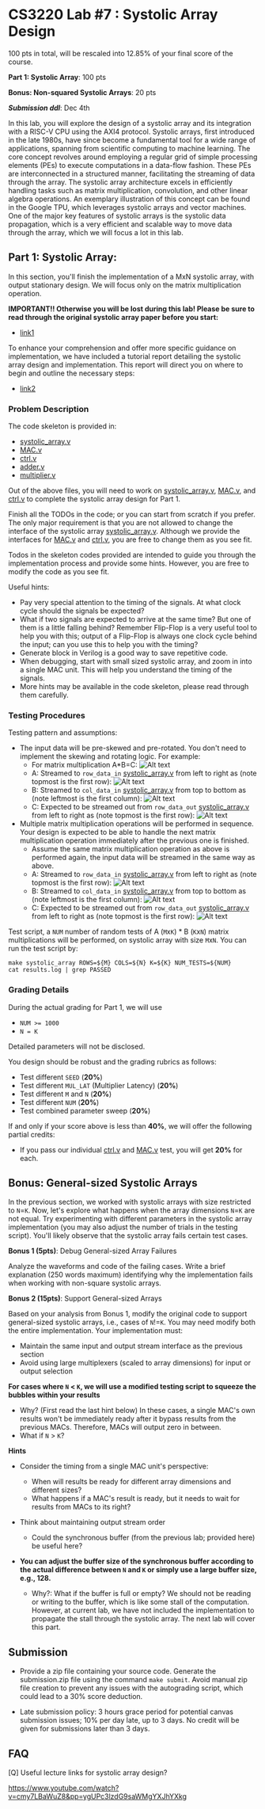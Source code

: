 # CS3220 Lab #7 : Systolic Array Design

100 pts in total, will be rescaled into 12.85% of your final score of the course.  

**Part 1: Systolic Array**: 100 pts

**Bonus: Non-squared Systolic Arrays**: 20 pts

***Submission ddl***: Dec 4th

In this lab, you will explore the design of a systolic array and its integration with a RISC-V CPU using the AXI4 protocol. Systolic arrays, first introduced in the late 1980s, have since become a fundamental tool for a wide range of applications, spanning from scientific computing to machine learning. The core concept revolves around employing a regular grid of simple processing elements (PEs) to execute computations in a data-flow fashion. These PEs are interconnected in a structured manner, facilitating the streaming of data through the array. The systolic array architecture excels in efficiently handling tasks such as matrix multiplication, convolution, and other linear algebra operations. An exemplary illustration of this concept can be found in the Google TPU, which leverages systolic arrays and vector machines. One of the major key features of systolic arrays is the systolic data propagation, which is a very efficient and scalable way to move data through the array, which we will focus a lot in this lab.

## Part 1: Systolic Array:

In this section, you'll finish the implementation of a MxN systolic array, with output stationary design. We will focus only on the matrix multiplication operation. 

**IMPORTANT!! Otherwise you will be lost during this lab! Please be sure to read through the original systolic array paper before you start:** 

- [link1](https://www.princeton.edu/~kung/papers_pdf/New%20Folder/VLSI%20Array%20Processors.pdf) 

To enhance your comprehension and offer more specific guidance on implementation, we have included a tutorial report detailing the systolic array design and implementation. This report will direct you on where to begin and outline the necessary steps:
- [link2](CS3220_systolic_array_luke_zhang.pdf)



### Problem Description


The code skeleton is provided in: 
- [systolic_array.v](systolic_array.v)
- [MAC.v](MAC.v)
- [ctrl.v](ctrl.v)
- [adder.v](adder.v)
- [multiplier.v](multiplier.v)


Out of the above files, you will need to work on [systolic_array.v](systolic_array.v), [MAC.v](MAC.v), and [ctrl.v](ctrl.v) to complete the systolic array design for Part 1.


Finish all the TODOs in the code; or you can start from scratch if you prefer. The only major requirement is that you are not allowed to change the interface of the systolic array [systolic_array.v](systolic_array.v). Although we provide the interfaces for [MAC.v](MAC.v) and [ctrl.v](ctrl.v), you are free to change them as you see fit.

Todos in the skeleton codes provided are intended to guide you through the implementation process and provide some hints. However, you are free to modify the code as you see fit.



Useful hints:
- Pay very special attention to the timing of the signals. At what clock cycle should the signals be expected?
- What if two signals are expected to arrive at the same time? But one of them is a little falling behind? Remember Flip-Flop is a very useful tool to help you with this; output of a Flip-Flop is always one clock cycle behind the input; can you use this to help you with the timing?
- Generate block in Verilog is a good way to save repetitive code.
- When debugging, start with small sized systolic array, and zoom in into a single MAC unit. This will help you understand the timing of the signals.
- More hints may be available in the code skeleton, please read through them carefully.


### Testing Procedures

Testing pattern and assumptions:
- The input data will be pre-skewed and pre-rotated. You don't need to implement the skewing and rotating logic. For example:
    - For matrix multiplication A*B=C: 
![Alt text](imgs/m1.png)
    - A: Streamed to ```row_data_in``` [systolic_array.v](systolic_array.v) from left to right as (note topmost is the first row): ![Alt text](imgs/m2.png)
    - B: Streamed to ```col_data_in``` [systolic_array.v](systolic_array.v) from top to bottom as (note leftmost is the first column): ![Alt text](imgs/m3.png)
    - C: Expected to be streamed out from ```row_data_out``` [systolic_array.v](systolic_array.v) from left to right as (note topmost is the first row): ![Alt text](imgs/m4.png)
- Multiple matrix multiplication operations will be performed in sequence. Your design is expected to be able to handle the next matrix multiplication operation immediately after the previous one is finished.
    - Assume the same matrix multiplication operation as above is performed again, the input data will be streamed in the same way as above.
    - A: Streamed to ```row_data_in``` [systolic_array.v](systolic_array.v) from left to right as (note topmost is the first row): ![Alt text](imgs/m5.png)
    - B: Streamed to ```col_data_in``` [systolic_array.v](systolic_array.v) from top to bottom as (note leftmost is the first column): ![Alt text](imgs/m6.png)
    - C: Expected to be streamed out from ```row_data_out``` [systolic_array.v](systolic_array.v) from left to right as (note topmost is the first row): ![Alt text](imgs/m7.png)

Test script, a `NUM` number of random tests of A (`M`x`K`) * B (`K`x`N`) matrix multiplications will be performed, on systolic array with size `M`x`N`. You can run the test script by:

```
make systolic_array ROWS=${M} COLS=${N} K=${K} NUM_TESTS=${NUM}
cat results.log | grep PASSED 
```


### Grading Details

During the actual grading for Part 1, we will use 
- `NUM >= 1000`
- `N = K`

Detailed parameters will not be disclosed.


You design should be robust and the grading rubrics as follows:
- Test different `SEED` (**20%**)
- Test different `MUL_LAT` (Multiplier Latency) (**20%**)
- Test different `M` and `N` (**20%**)
- Test different `NUM` (**20%**)
- Test combined parameter sweep (**20%**)

If and only if your score above is less than **40%**, we will offer the following partial credits:
- If you pass our individual [ctrl.v](ctrl.v) and [MAC.v](MAC.v) test, you will get **20%** for each.



## Bonus: General-sized Systolic Arrays

In the previous section, we worked with systolic arrays with size restricted to `N`=`K`. Now, let's explore what happens when the array dimensions `N`=`K` are not equal. Try experimenting with different parameters in the systolic array implementation (you may also adjust the number of trials in the testing script). You'll likely observe that the systolic array fails certain test cases.

**Bonus 1 (5pts)**: Debug General-sized Array Failures

Analyze the waveforms and code of the failing cases. Write a brief explanation (250 words maximum) identifying why the implementation fails when working with non-square systolic arrays.

**Bonus 2 (15pts)**: Support General-sized Arrays

Based on your analysis from Bonus 1, modify the original code to support general-sized systolic arrays, i.e., cases of `N`!=`K`.  You may need modify both the entire implementation. Your implementation must:

- Maintain the same input and output stream interface as the previous section
- Avoid using large multiplexers (scaled to array dimensions) for input or output selection


**For cases where `N` < `K`, we will use a modified testing script to squeeze the bubbles within your results**
- Why? (First read the last hint below) In these cases, a single MAC's own results won't be immediately ready after it bypass results from the previous MACs. Therefore, MACs will output zero in between.
- What if `N` > `K`? 


**Hints**
- Consider the timing from a single MAC unit's perspective:
    - When will results be ready for different array dimensions and different sizes?
    - What happens if a MAC's result is ready, but it needs to wait for results from MACs to its right?

- Think about maintaining output stream order
    - Could the synchronous buffer (from the previous lab; provided here) be useful here?

- **You can adjust the buffer size of the synchronous buffer according to the actual difference between `N` and `K` or simply use a large buffer size, e.g., 128.**
    - Why?: What if the buffer is full or empty? We should not be reading or writing to the buffer, which is like some stall of the computation. However, at current lab, we have not included the implementation to propagate the stall through the systolic array. The next lab will cover this part.



## Submission

+ Provide a zip file containing your source code. Generate the submission.zip file using the command `make submit`. Avoid manual zip file creation to prevent any issues with the autograding script, which could lead to a 30% score deduction.
* Late submission policy: 3 hours grace period for potential canvas submission issues; 10% per day late, up to 3 days. No credit will be given for submissions later than 3 days.




## FAQ 
[Q] Useful lecture links for systolic array design?

https://www.youtube.com/watch?v=cmy7LBaWuZ8&pp=ygUPc3lzdG9saWMgYXJhYXkg 

